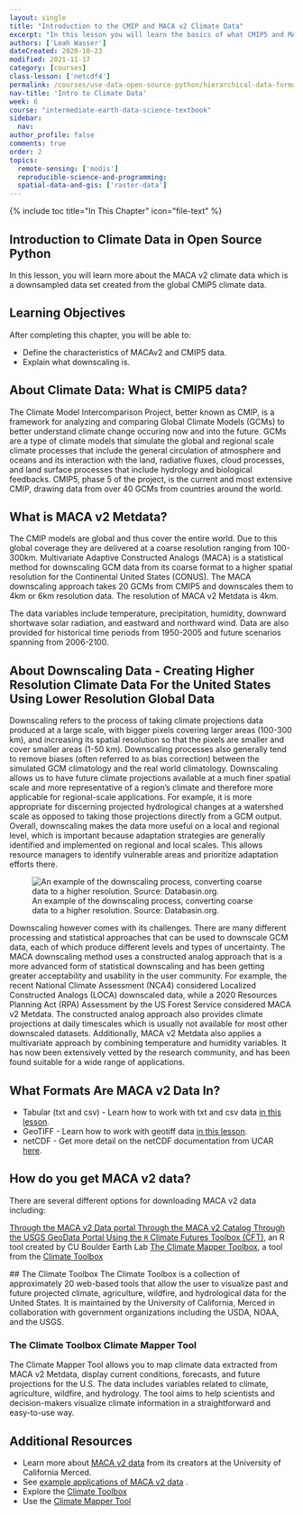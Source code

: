 ```yaml
---
layout: single
title: "Introduction to the CMIP and MACA v2 Climate Data"
excerpt: "In this lesson you will learn the basics of what CMIP5 and MACA v 2 data are and how global climate data are downscaled to higher resolutions to support regional analysis."
authors: ['Leah Wasser']
dateCreated: 2020-10-23
modified: 2021-11-17
category: [courses]
class-lesson: ['netcdf4']
permalink: /courses/use-data-open-source-python/hierarchical-data-formats-hdf/intro-to-MACAv2-cmip5-data/
nav-title: 'Intro to Climate Data'
week: 6
course: "intermediate-earth-data-science-textbook"
sidebar:
  nav:
author_profile: false
comments: true
order: 2
topics:
  remote-sensing: ['modis']
  reproducible-science-and-programming:
  spatial-data-and-gis: ['raster-data']
---
```


{% include toc title="In This Chapter" icon="file-text" %}

<div class='notice--success' markdown="1">

## <i class="fa fa-ship" aria-hidden="true"></i> Introduction to Climate Data in Open Source Python 

In this lesson, you will learn more about the MACA v2 climate data which is a downsampled data set 
created from the global CMIP5 climate data. 

## <i class="fa fa-graduation-cap" aria-hidden="true"></i> Learning Objectives

After completing this chapter, you will be able to:

* Define the characteristics of MACAv2 and CMIP5 data.
* Explain what downscaling is.

</div>

## About Climate Data: What is CMIP5 data?
The Climate Model Intercomparison Project, better known as CMIP, is a framework for analyzing and comparing Global Climate Models (GCMs) to better understand climate change occuring now and into the future. GCMs are a type of climate models that simulate the global and regional scale climate processes that include the general circulation of atmosphere and oceans and its interaction with the land, radiative fluxes, cloud processes, and land surface processes that include hydrology and biological feedbacks. CMIP5, phase 5 of the project, is the current and most extensive CMIP, drawing data from over 40 GCMs from countries around the world. 

## What is MACA v2 Metdata?
The CMIP models are global and thus cover the entire world. Due to this global coverage they are delivered at a coarse resolution ranging from 100-300km. Multivariate Adaptive Constructed Analogs (MACA) is a statistical method for downscaling GCM data from its coarse format to a higher spatial resolution for the Continental United States (CONUS). The MACA downscaling approach takes 20 GCMs from CMIP5 and downscales them to 4km or 6km resolution data. The resolution of MACA v2 Metdata is 4km. 

The data variables include temperature, precipitation, humidity, downward shortwave solar radiation, and eastward and northward wind. Data are also provided for historical time periods from 1950-2005 and future scenarios spanning from 2006-2100.

## About Downscaling Data - Creating Higher Resolution Climate Data For the United States Using Lower Resolution Global Data

Downscaling refers to the process of taking climate projections data produced at a large scale, with bigger pixels covering larger areas (100-300 km), and increasing its spatial resolution so that the pixels are smaller and cover smaller areas (1-50 km). Downscaling processes also generally tend to remove biases (often referred to as bias correction) between the simulated GCM climatology and the real world climatology. Downscaling allows us to have future climate projections available at a much finer spatial  scale and more representative of a region’s climate and therefore more applicable for regional-scale applications. For example, it is more appropriate for discerning projected hydrological changes at a watershed scale  as opposed to taking those projections directly from a GCM output. Overall, downscaling makes the data more useful on a local and regional level, which is important because adaptation strategies are generally identified and implemented on regional and local scales. This allows resource managers to identify vulnerable areas and prioritize adaptation efforts there. 

<figure>

<img src = "{{ site.url }}/images/earth-analytics/climate-data/downscale-climate-data-met.jpg" alt = "An example of the downscaling process, converting coarse data to a higher resolution. Source: Databasin.org.">
<figcaption>An example of the downscaling process, converting coarse data to a higher resolution. Source: Databasin.org. </figcaption>

</figure>

Downscaling however comes with its challenges. There are many different processing and statistical approaches that can be used to downscale GCM data, each of which produce different levels and types of uncertainty. The MACA downscaling method uses a constructed analog approach that is a more advanced form of statistical downscaling and has been getting greater acceptability and usability in the user community. For example, the recent National Climate Assessment (NCA4) considered Localized Constructed Analogs (LOCA) downscaled data, while a 2020 Resources Planning Act (RPA) Assessment by the US Forest Service considered MACA v2 Metdata. The constructed analog approach also provides climate projections at daily timescales which is usually not available for most other downscaled datasets. Additionally, MACA v2 Metdata also applies  a  multivariate approach by combining temperature and humidity variables. It has now been extensively vetted by the research community, and has been found suitable for a wide range of applications.


## What Formats Are MACA v2 Data In?

* Tabular (txt and csv) - Learn how to work with txt and csv data <a href="https://www.earthdatascience.org/courses/intro-to-earth-data-science/file-formats/use-text-files/use-tabular-data/">in this lesson</a>.
* GeoTIFF - Learn how to work with geotiff data  <a href="https://www.earthdatascience.org/courses/use-data-open-source-python/intro-raster-data-python/fundamentals-raster-data/intro-to-the-geotiff-file-format/">in this lesson</a>.
* netCDF - Get more detail on the netCDF documentation from UCAR <a href="https://www.unidata.ucar.edu/software/netcdf/docs/netcdf_introduction.html" target="_blank">here</a>.



## How do you get MACA v2 data?

There are several different options for downloading MACA v2 data including:

<a href="https://climate.northwestknowledge.net/MACA/data_portal.php" target=”_blank”>Through the MACA v2 Data portal </a>
<a href="http://thredds.northwestknowledge.net:8080/thredds/reacch_climate_CMIP5_aggregated_macav2_monthly_catalog.html" target="_blank">Through the MACA v2 Catalog </a>
<a href="https://cida.usgs.gov/gdp/client/#!catalog/gdp/dataset/5752f2d9e4b053f0edd15628" target=”_blank”>Through the USGS GeoData Portal </a>
<a href="https://github.com/earthlab/cft" target=”_blank”>Using the `R` Climate Futures Toolbox (CFT)</a>, an R tool created by CU Boulder Earth Lab
<a href="https://climatetoolbox.org/tool/Climate-Mapper">The Climate Mapper Toolbox</a>, a tool from the <a href="https://climatetoolbox.org/" target=”_blank”>Climate Toolbox</a>

<div class="notice--warning" markdown="1">
## The Climate Toolbox
The Climate Toolbox is a collection of approximately 20 web-based tools that allow the user to visualize past and future projected climate, agriculture, wildfire, and hydrological data for the United States. It is maintained by the University of California, Merced in collaboration with government organizations including the USDA, NOAA, and the USGS.

### The Climate Toolbox Climate Mapper Tool
The Climate Mapper Tool allows you to map climate data extracted from MACA v2 Metdata, display current conditions, forecasts, and future projections for the U.S. The data includes variables related to climate, agriculture, wildfire, and hydrology. The tool aims to help scientists and decision-makers visualize climate information in a straightforward and easy-to-use way. 

</div>

<div class="notice--info" markdown="1">

## Additional Resources  

* Learn more about <a href="http://www.climatologylab.org/maca.html" target=”_blank”>MACA v2 data</a> from its creators at the University of California Merced.
* See <a href="https://www.earthdatascience.org/cft/articles/cft-intro.html">example applications of MACA v2 data</a> .
* Explore the <a href="https://climatetoolbox.org/" target=”_blank”>Climate Toolbox</a>
* Use the <a href="https://climatetoolbox.org/tool/Climate-Mapper" target=”_blank”>Climate Mapper Tool</a>

</div>


